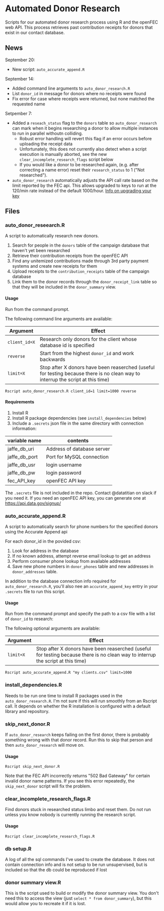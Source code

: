 # Automated Donor Research

Scripts for our automated donor research process using R and the openFEC web
API. This process retrieves past contribution receipts for donors that 
exist in our contact database. 

## News

September 20:

* New script: `auto_accurate_append.R`

September 14:

* Added command line arguments to `auto_donor_research.R`
* List `donor_id` in message for donors where no receipts were found
* Fix error for case where receipts were returned, but none matched the
  requested name

Setpember 7:
* Added a `reseach_status` flag to the `donors` table so `auto_donor_research`
  can mark when it begins researching a donor to allow multiple instances
  to run in parallel withoutn colliding. 
  * Robust error handling will revert this flag if an error occurs before
    uploading the receipt data
  * Unfortunately, this does not currently also detect when a script execution
    is manually aborted, see the new `clear_incomplete_research_flags` script
    below
  * If you would like a donor to be researched again, 
    (e.g. after correcting a name error) reset their 
    `research_status` to 1 ("Not researched"). 
* `auto_donor_research` automatically adjusts the API call rate based on the
  limit reported by the FEC api. This allows upgraded to keys to run at the
  120/min rate instead of the default 1000/hour. 
  [Info on upgrading your key](18F/openFEC#2569)

## Files

### auto_donor_reseearch.R

A script to automatically research new donors. 

1. Search for people in the `donors` table of the campaign database
   that haven't yet been researched
1. Retrieve their contribution receipts from the openFEC API
2. Find any unitemized contributions made through 3rd party payment systems 
   and create new receipts for them
3. Upload receipts to the `contribution_receipts` table of the campaign database 
4. Link them to the donor records through the `donor_receipt_link` table so that 
   they will be included in the `donor_summary` view. 
   
#### Usage

Run from the command prompt.

The following command line arguments are available:

Argument | Effect
--- | ---
`client_id=X` | Research only donors for the client whose database id is specified
`reverse` | Start from the highest `donor_id` and work backwards
`limit=X` | Stop after X donors have been reaserched (useful for testing because there is no clean way to interrup the script at this time)

```
Rscript auto_donor_research.R client_id=1 limit=1000 reverse
```

#### Requirements

1. Install R
2. Install R package dependencies (see `install_dependencies` below)
3. Include a `.secrets` json file in the same directory with connection
   information:
   
| variable name | contents |
| --- | --- |
| jaffe_db_uri | Address of database server |
| jaffe_db_port | Port for MySQL connection |
| jaffe_db_usr | login username |
| jaffe_db_pw | login password |
| fec_API_key | openFEC API key 

The `.secrets` file is not included in the repo. Contact @datatitian on slack
if you need it. If you need an openFEC API key, you can generate one at https://api.data.gov/signup/

### auto_accurate_append.R

A script to automatically search for phone numbers for the specified donors
using the Accurate Append api

For each donor_id in the povided csv:

1. Look for address in the database
2. If no known address, attempt reverse email lookup to get an address
3. Perform consumer phone lookup from available addresses
4. Save new phone numbers in `donor_phones` table and new addresses in
   `donor_addresses` table. 
   
In addition to the database connection info required for
`auto_donor_research.R`, you'll also nee an `accurate_append_key` entry
in your `.secrets` file to run this script.  

#### Usage

Run from the command prompt and specify the path to a csv file with a list
of `donor_id` to research:

The following optional arguments are available:

Argument | Effect
--- | ---
`limit=X` | Stop after X donors have been reaserched (useful for testing because there is no clean way to interrup the script at this time)

```
Rscript auto_accurate_append.R "my clients.csv" limit=1000
```

### install_dependencies.R

Needs to be run one time to install R packages used in the 
`auto_donor_research.R`. I'm not sure if this will run smoothly from an Rscript call. 
It depends on whether the R installation is configured with a default library and repository.

### skip_next_donor.R

If `auto_donor_research` keeps failing on the first donor, there is probably 
something wrong with that donor record. Run this to skip that person and then
`auto_donor_research` will move on. 

#### Usage

```
Rscript skip_next_donor.R
```

Note that the FEC API incorrectly returns "502 Bad Gateway" for certain invalid
donor name patterns. If you see this error repeatedly, the `skip_next_donor`
script will fix the problem.

### clear_incomplete_research_flags.R

Find donors stuck in researched status limbo and reset them. Do not run unless
you know nobody is currently running the research script. 

#### Usage

```
Rscript clear_incomplete_research_flags.R
```

### db setup.R

A log of all the sql commands I've used to create the database. It does not
contain connection info and is not setup to be run unsupervised, but is 
included so that the db could be reproduced if lost

### donor summary view.R

This is the script used to build or modify the donor summary view. You
don't need this to access the view (just `select * from donor_summary`), 
but this would allow you to recreate it if it is lost. 

